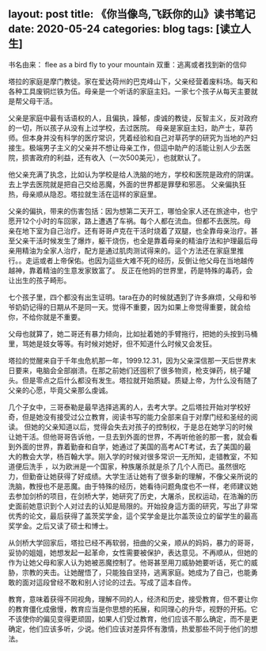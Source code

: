 layout: post
title: 《你当像鸟,飞跃你的山》读书笔记
date: 2020-05-24
categories: blog
tags: [读立人生]
---


书名由来：
flee as a bird fly to your mountain
双重：逃离或者找到新的信仰

塔拉的家庭是摩门教徒。家在爱达荷州的巴克峰山下，父亲经营着废料场。每天和各种工具废铜烂铁为伍。母亲是一个听话的家庭主妇。一家七个孩子从每天主要就是帮父母干活。

父亲是家庭中最有话语权的人，且偏执，躁郁，虔诚的教徒，反智主义，反对政府的一切，所以孩子从没有上过学校，去过医院。
母亲是家庭主妇，助产士，草药师。但本身并没有科学的医疗常识，凭着经验和自己对草药学的研究为当地的产妇接生。极端男子主义的父亲并不想让母亲工作，但這中助产的活能让别人少去医院，损害政府的利益，还有收入（一次500美元），也就默认了。

他父亲充满了执念，比如认为学校是给人洗脑的地方，学校和医院是政府的阴谋。去上学去医院就是把自己交给恶魔，外面的世界都是罪孽和邪恶。
父亲偏执狂热，母亲顺从隐忍。塔拉就生活在這样的家庭里。

父亲的偏执，带来的伤害包括：因为想第二天开工，哪怕全家人还在旅途中，也宁愿开12个小时的车回家，路上遭遇了车祸。每个人都在流血。但都不去医院。母亲在地下室为自己治疗。还有哥哥卢克在干活时烧着了双腿，也全靠母亲治疗。甚至父亲干活时候发生了爆炸，躯干烧伤，也全是靠着母亲的精油疗法和护理最后母亲用精油为全家人治疗，配方是通过肌肉测试得来的。這个方法还在家庭里推行。。走运或者上帝保佑。也因为這些大难不死的经历，反倒让他父母在当地越传越神，靠着精油的生意发家致富了。
反正在他妈的世界里，药是特殊的毒药，会让出生的孩子畸形。

七个孩子里，四个都没有出生证明。tara在办的时候就遇到了许多麻烦，父母和爷爷奶奶记得的日期从不是同一天。觉得不重要，因为如果上帝觉得重要，就会给你，不给你就是不重要。

父母也就算了，她二哥还有暴力倾向，比如扯着她的手臂拖行，把她的头按到马桶里，骂她是妓女等等。有时候对她好，但不知道什么时候又会发狂。

塔拉的觉醒来自于千年虫危机那一年，1999.12.31，因为父亲深信那一天后世界末日要来，电脑会全部崩溃。在那之前她们还囤积了很多物资，枪支弹药，桃子罐头。但是零点之后什么都没有发生。塔拉就开始质疑。质疑上帝，为什么没有随了父亲的心愿，毕竟父亲那么虔诚。

几个子女中，三哥泰勒是最早选择逃离的人，去考大学。之后塔拉开始对学校好奇，但是她没有接受过公立教育，阅读书写的能力全部来自于对摩门经和圣经的阅读。
但她的父亲知道以后，觉得会失去对孩子的控制权，于是总在她学习的时候让她干活。但他哥哥告诉他，一旦去到外面的世界，不再听他爸的那一套，就会看到外面的世界，靠着勤奋和自学，她通过了美国的高考ACT考试，去了美国的最大的教会大学，杨百翰大学。刚入学的时候对很多常识一无所知，走错教室，不知道便后洗手
，以为欧洲是一个国家，种族屠杀就是杀了几个人而已。虽然很吃力，但勤奋让她获得了好成绩。大学生活让她有了很多新的理解，不像父亲所说的洗脑，教授也不是恶魔。由于特殊的经历，她看待问题角度也不一样，老师建议她去参加剑桥的项目，在剑桥大学，她研究了历史，大屠杀，民权运动，在浩瀚的历史面前她意识到个人对过去的认知是局限的。开始投身這方面的研究，写出了非常优秀的论文，最后获得了盖茨奖学金，這个奖学金是比尔盖茨设立的留学生的最高奖学金。之后又读了硕士和博士。

从剑桥大学回家后，塔拉已经不再软弱，扭曲的父亲，顺从的妈妈，暴力的哥哥，妥协的姐姐，她想发起一起革命，女性需要被保护，表达意见。不再顺从，但她的作为让她父母和家人认为她被恶魔控制了。他哥甚至用刀威胁她要听话，死亡的威胁，宗教的夹击。让她醒悟了，只能独自坚持，逃离家庭。她成为了自己，也能勇敢的面对這段曾经不敢和别人讨论的过去。写成了這本自传。

教育，意味着获得不同视角，理解不同的人，经济和历史，接受教育，但不要让你的教育僵化成傲慢，教育应当是你思想的拓展，和同理心的升华，视野的开拓。它不该使你的偏见变得更顽固，如果人们受过教育，他们应该不那么确定，而不是更确定，他们应该多听，少说。他们应该对差异怀有激情，热爱那些不同于他们的想法。





 
